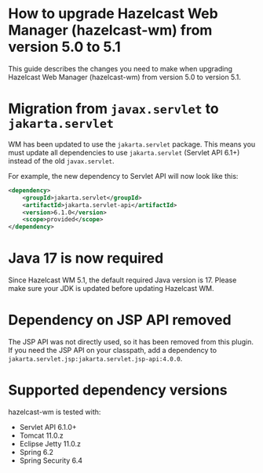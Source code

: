 # How to upgrade Hazelcast Web Manager (hazelcast-wm) from version 5.0 to 5.1

This guide describes the changes you need to make when upgrading Hazelcast Web Manager (hazelcast-wm) from version 5.0 to version 5.1.

# Migration from `javax.servlet` to `jakarta.servlet`

WM has been updated to use the `jakarta.servlet` package. This means you must update all dependencies to use `jakarta.servlet` (Servlet API 6.1+) instead of the old `javax.servlet`.

For example, the new dependency to Servlet API will now look like this:

```xml
<dependency>
    <groupId>jakarta.servlet</groupId>
    <artifactId>jakarta.servlet-api</artifactId>
    <version>6.1.0</version>
    <scope>provided</scope>
</dependency>
```

# Java 17 is now required

Since Hazelcast WM 5.1, the default required Java version is 17. Please make sure your JDK is updated before updating Hazelcast WM. 

# Dependency on JSP API removed

The JSP API was not directly used, so it has been removed from this plugin. If you need the JSP API on your classpath, add a dependency to `jakarta.servlet.jsp:jakarta.servlet.jsp-api:4.0.0`.

# Supported dependency versions

hazelcast-wm is tested with:

- Servlet API 6.1.0+ 
- Tomcat 11.0.z
- Eclipse Jetty 11.0.z
- Spring 6.2
- Spring Security 6.4

